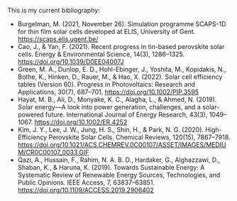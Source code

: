 This is my current bibliography:

- Burgelman, M. (2021, November 26). Simulation programme SCAPS-1D for thin film solar cells developed at ELIS, University of Gent. https://scaps.elis.ugent.be/  
- Cao, J., & Yan, F. (2021). Recent progress in tin-based perovskite solar cells. Energy & Environmental Science, 14(3), 1286–1325. https://doi.org/10.1039/D0EE04007J  
- Green, M. A., Dunlop, E. D., Hohl-Ebinger, J., Yoshita, M., Kopidakis, N., Bothe, K., Hinken, D., Rauer, M., & Hao, X. (2022). Solar cell efficiency tables (Version 60). Progress in Photovoltaics: Research and Applications, 30(7), 687–701. https://doi.org/10.1002/PIP.3595  
- Hayat, M. B., Ali, D., Monyake, K. C., Alagha, L., & Ahmed, N. (2019). Solar energy—A look into power generation, challenges, and a solar-powered future. International Journal of Energy Research, 43(3), 1049–1067. https://doi.org/10.1002/ER.4252  
- Kim, J. Y., Lee, J. W., Jung, H. S., Shin, H., & Park, N. G. (2020). High-Efficiency Perovskite Solar Cells. Chemical Reviews, 120(15), 7867–7918. https://doi.org/10.1021/ACS.CHEMREV.0C00107/ASSET/IMAGES/MEDIUM/CR0C00107_0033.GIF  
- Qazi, A., Hussain, F., Rahim, N. A. B. D., Hardaker, G., Alghazzawi, D., Shaban, K., & Haruna, K. (2019). Towards Sustainable Energy: A Systematic Review of Renewable Energy Sources, Technologies, and Public Opinions. IEEE Access, 7, 63837–63851. https://doi.org/10.1109/ACCESS.2019.2906402  
 

